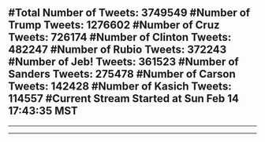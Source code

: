 #Total Number of Tweets: 3749549 
#Number of Trump Tweets: 1276602
#Number of Cruz Tweets: 726174
#Number of Clinton Tweets: 482247
#Number of Rubio Tweets: 372243
#Number of Jeb! Tweets: 361523
#Number of Sanders Tweets: 275478
#Number of Carson Tweets: 142428
#Number of Kasich Tweets: 114557
#Current Stream Started at Sun Feb 14 17:43:35 MST
---
---
---
